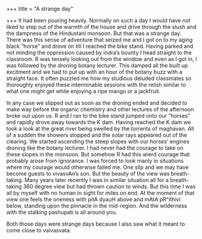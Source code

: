 +++
title = "A strange day"

+++
It had been pouring heavily. Normally on such a day I would have not
liked to step out of the warmth of the house and drive through the slush
and the dampness of the Hindustani monsoon. But that was a strange day.
There was this sense of adventure that seized me and I got on to my
aging black “horse” and drove on till I reached the bike stand. Having
parked and not minding the oppression caused by indra’s bounty I head
straight to the classroom. R was tensely looking out from the window and
even as I got in, I was followed by the droning botany lecturer. This
damped all the built up excitment and we had to put up with an hour of
the botany buzz with a straight face. It often puzzled me how my
studious deluded classmates so thoroughly enjoyed these interminable
sessions with the relish similar to what one might get while enjoying a
ripe mango or a jackfruit.

In any case we slipped out as soon as the droning ended and decided to
make way before the organic chemistry and other lectures of the
afternoon broke out upon us. R and I ran to the bike stand jumped onto
our “horses” and rapidly drove away towards the K dam. Having reached
the K dam we took a look at the great river being swelled by the
torrents of maghavan. All of a sudden the showers stopped and the solar
rays appeared out of the clearing. We started ascending the steep slopes
with our horses’ engines droning like the botany lecturer. I had never
had the courage to take on these slopes in the monsoon. But somehow R
had this wierd courage that probably arose from ignorance. I was forced
to look manly in situations where my courage would otherwise failed me.
One slip and we may have become guests to vivasvAn’s son. But the beauty
of the view was breath-taking. Many years later recently I was in
similar situation all for a breath-taking 360 degree view but had thrown
caution to winds. But this time I was all by myself with no human in
sight for miles on end. At the moment of that view one feels the oneness
with pitA dyauH above and mAtA pR^ithivi below, standing upon the
pinnacle in the mid-region. And the wilderness with the stalking
pashupati is all around you.

Both those days were strange days because I also saw what it meant to
come close to vaivasvata.
